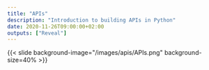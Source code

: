 ```yaml
---
title: "APIs"
description: "Introduction to building APIs in Python"
date: 2020-11-26T09:00:00+02:00
outputs: ["Reveal"]
---
```


{{< slide background-image="/images/apis/APIs.png" background-size=40% >}}
